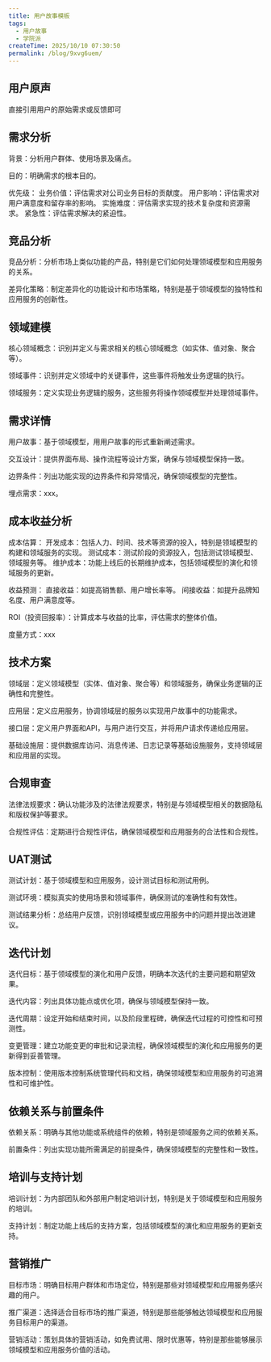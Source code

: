 ```yaml
---
title: 用户故事模板
tags:
  - 用户故事
  - 学院派
createTime: 2025/10/10 07:30:50
permalink: /blog/9xvg6uem/
---
```


## 用户原声

直接引用用户的原始需求或反馈即可

## 需求分析

背景：分析用户群体、使用场景及痛点。

目的：明确需求的根本目的。

优先级：
    业务价值：评估需求对公司业务目标的贡献度。
    用户影响：评估需求对用户满意度和留存率的影响。
    实施难度：评估需求实现的技术复杂度和资源需求。
    紧急性：评估需求解决的紧迫性。

## 竞品分析

竞品分析：分析市场上类似功能的产品，特别是它们如何处理领域模型和应用服务的关系。

差异化策略：制定差异化的功能设计和市场策略，特别是基于领域模型的独特性和应用服务的创新性。

## 领域建模

核心领域概念：识别并定义与需求相关的核心领域概念（如实体、值对象、聚合等）。

领域事件：识别并定义领域中的关键事件，这些事件将触发业务逻辑的执行。

领域服务：定义实现业务逻辑的服务，这些服务将操作领域模型并处理领域事件。

## 需求详情

用户故事：基于领域模型，用用户故事的形式重新阐述需求。

交互设计：提供界面布局、操作流程等设计方案，确保与领域模型保持一致。

边界条件：列出功能实现的边界条件和异常情况，确保领域模型的完整性。

埋点需求：xxx。

## 成本收益分析

成本估算：
    开发成本：包括人力、时间、技术等资源的投入，特别是领域模型的构建和领域服务的实现。
    测试成本：测试阶段的资源投入，包括测试领域模型、领域服务等。
    维护成本：功能上线后的长期维护成本，包括领域模型的演化和领域服务的更新。

收益预测：
    直接收益：如提高销售额、用户增长率等。
    间接收益：如提升品牌知名度、用户满意度等。

ROI（投资回报率）：计算成本与收益的比率，评估需求的整体价值。

度量方式：xxx

## 技术方案

领域层：定义领域模型（实体、值对象、聚合等）和领域服务，确保业务逻辑的正确性和完整性。

应用层：定义应用服务，协调领域层的服务以实现用户故事中的功能需求。

接口层：定义用户界面和API，与用户进行交互，并将用户请求传递给应用层。

基础设施层：提供数据库访问、消息传递、日志记录等基础设施服务，支持领域层和应用层的实现。

## 合规审查

法律法规要求：确认功能涉及的法律法规要求，特别是与领域模型相关的数据隐私和版权保护等要求。

合规性评估：定期进行合规性评估，确保领域模型和应用服务的合法性和合规性。

## UAT测试

测试计划：基于领域模型和应用服务，设计测试目标和测试用例。

测试环境：模拟真实的使用场景和领域事件，确保测试的准确性和有效性。

测试结果分析：总结用户反馈，识别领域模型或应用服务中的问题并提出改进建议。

## 迭代计划

迭代目标：基于领域模型的演化和用户反馈，明确本次迭代的主要问题和期望效果。

迭代内容：列出具体功能点或优化项，确保与领域模型保持一致。

迭代周期：设定开始和结束时间，以及阶段里程碑，确保迭代过程的可控性和可预测性。

变更管理：建立功能变更的审批和记录流程，确保领域模型的演化和应用服务的更新得到妥善管理。

版本控制：使用版本控制系统管理代码和文档，确保领域模型和应用服务的可追溯性和可维护性。

## 依赖关系与前置条件

依赖关系：明确与其他功能或系统组件的依赖，特别是领域服务之间的依赖关系。

前置条件：列出实现功能所需满足的前提条件，确保领域模型的完整性和一致性。

## 培训与支持计划

培训计划：为内部团队和外部用户制定培训计划，特别是关于领域模型和应用服务的培训。

支持计划：制定功能上线后的支持方案，包括领域模型的演化和应用服务的更新支持。

## 营销推广

目标市场：明确目标用户群体和市场定位，特别是那些对领域模型和应用服务感兴趣的用户。

推广渠道：选择适合目标市场的推广渠道，特别是那些能够触达领域模型和应用服务目标用户的渠道。

营销活动：策划具体的营销活动，如免费试用、限时优惠等，特别是那些能够展示领域模型和应用服务价值的活动。
